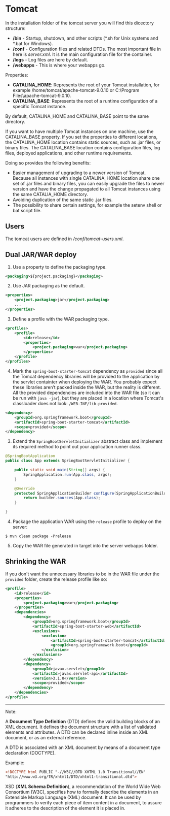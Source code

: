 
Tomcat
======

In the installation folder of the tomcat server you will find this dicectory structure:

* **/bin** - Startup, shutdown, and other scripts (*.sh for Unix systems and *.bat for Windows).
* **/conf** - Configuration files and related DTDs.
  The most important file in here is *server.xml*.
  It is the main configuration file for the container.
* **/logs** - Log files are here by default.
* **/webapps** - This is where your webapps go.

Properties:

* **CATALINA_HOME**: Represents the root of your Tomcat installation, for example /home/tomcat/apache-tomcat-9.0.10 or C:\Program Files\apache-tomcat-9.0.10.
* **CATALINA_BASE**: Represents the root of a runtime configuration of a specific Tomcat instance. 

By default, CATALINA_HOME and CATALINA_BASE point to the same directory.

If you want to have multiple Tomcat instances on one machine, use the CATALINA_BASE property.
If you set the properties to different locations, the CATALINA_HOME location contains static sources, such as .jar files, or binary files. 
The CATALINA_BASE location contains configuration files, log files, deployed applications, and other runtime requirements.

Doing so provides the following benefits:

* Easier management of upgrading to a newer version of Tomcat.
  Because all instances with single CATALINA_HOME location share one set of .jar files and binary files, you can easily upgrade the files to newer version and have the change propagated to all Tomcat instances using the same CATALIA_HOME directory.
* Avoiding duplication of the same static .jar files.
* The possibility to share certain settings, for example the setenv shell or bat script file.

Users
-----

The tomcat users are defined in */conf/tomcat-users.xml*.

Dual JAR/WAR deploy
-------------------

1. Use a property to define the packaging type.

```xml
<packaging>${project.packaging}</packaging>
```

2. Use JAR packaging as the default.

```xml
<properties>
    <project.packaging>jar</project.packaging>
    ...
</properties>
```

3. Define a profile with the WAR packaging type.

```xml
<profiles>
    <profile>
        <id>release</id>
        <properties>
            <project.packaging>war</project.packaging>
        </properties>
    </profile>
</profiles>
```

4. Mark the `spring-boot-starter-tomcat` dependency as `provided` since all the Tomcat dependency libraries will be provided to the application by the servlet containter when deploying the WAR.
You probably expect these libraries aren’t packed inside the WAR, but the reality is different.
All the provided dependencies are included into the WAR file (so it can be run with `java -jar`), but they are placed in a location where Tomcat's classloader does not look: `/WEB-INF/lib-provided`.

```xml
<dependency>
	<groupId>org.springframework.boot</groupId>
	<artifactId>spring-boot-starter-tomcat</artifactId>
	<scope>provided</scope>
</dependency>
```

3. Extend the `SpringBootServletInitializer` abstract class and implement its required method to point out your application runner class.

```java
@SpringBootApplication
public class App extends SpringBootServletInitializer {

	public static void main(String[] args) {
		SpringApplication.run(App.class, args);
	}

	@Override
	protected SpringApplicationBuilder configure(SpringApplicationBuilder builder) {
		return builder.sources(App.class);
	}

}
```
4. Package the application WAR using the `release` profile to deploy on the server:
```
$ mvn clean package -Prelease
```

5. Copy the WAR file generated in target into the server webapps folder.

Shrinking the WAR
-----------------

If you don't want the unnecessary libraries to be in the WAR file under the `provided` folder, create the release profile like so:
```xml
<profile>
    <id>release</id>
    <properties>
        <project.packaging>war</project.packaging>
    </properties>
    <dependencies>
        <dependency>
            <groupId>org.springframework.boot</groupId>
            <artifactId>spring-boot-starter-web</artifactId>
            <exclusions>
                <exclusion>
                    <artifactId>spring-boot-starter-tomcat</artifactId>
                    <groupId>org.springframework.boot</groupId>
                </exclusion>
            </exclusions>
        </dependency>
        <dependency>
            <groupId>javax.servlet</groupId>
            <artifactId>javax.servlet-api</artifactId>
            <version>3.1.0</version>
            <scope>provided</scope>
        </dependency>
    </dependencies>
</profile>
```

-----------

Note:

A **Document Type Definition** (DTD) defines the valid building blocks of an XML document.
It defines the document structure with a list of validated elements and attributes.
A DTD can be declared inline inside an XML document, or as an external reference.

A DTD is associated with an XML document by means of a document type declaration (DOCTYPE).

Example:
```xml
<!DOCTYPE html PUBLIC "-//W3C//DTD XHTML 1.0 Transitional//EN"
"http://www.w3.org/TR/xhtml1/DTD/xhtml1-transitional.dtd">
```

XSD (**XML Schema Definition**), a recommendation of the World Wide Web Consortium (W3C), specifies how to formally describe the elements in an Extensible Markup Language (XML) document. 
It can be used by programmers to verify each piece of item content in a document, to assure it adheres to the description of the element it is placed in.